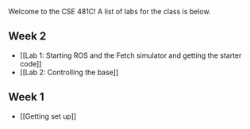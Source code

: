 Welcome to the CSE 481C! A list of labs for the class is below.

## Week 2
- [[Lab 1: Starting ROS and the Fetch simulator and getting the starter code]]
- [[Lab 2: Controlling the base]]

## Week 1
- [[Getting set up]]